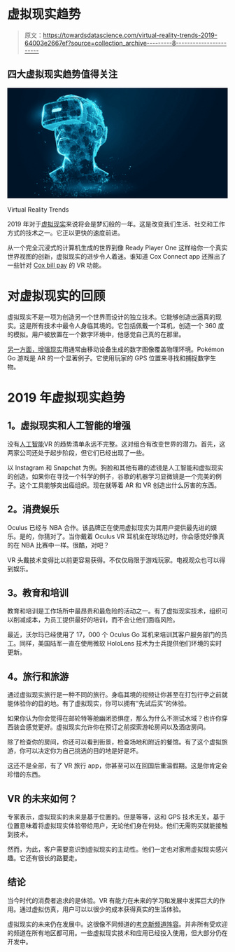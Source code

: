 # 虚拟现实趋势

> 原文：<https://towardsdatascience.com/virtual-reality-trends-2019-64003e2667ef?source=collection_archive---------8----------------------->

## **四大虚拟现实趋势值得关注**

![](img/8a6382d25a01a024b60ca9e3e6b9101f.png)

Virtual Reality Trends

2019 年对于[虚拟现实](/speech-as-input-in-virtual-reality-bb892f9bb41)来说将会是梦幻般的一年。这是改变我们生活、社交和工作方式的技术之一。它正以更快的速度前进。

从一个完全沉浸式的计算机生成的世界到像 Ready Player One 这样给你一个真实世界视图的创新，虚拟现实的进步令人着迷。谁知道 Cox Connect app 还推出了一些针对 [Cox bill pay](https://www.visioneclick.com/blog/cox-bill-pay-phone-number) 的 VR 功能。

# 对虚拟现实的回顾

虚拟现实不是一项为创造另一个世界而设计的独立技术。它能够创造出逼真的现实。这是所有技术中最令人身临其境的。它包括佩戴一个耳机，创造一个 360 度的模拟。用户被放置在一个数字环境中，他感觉自己真的在那里。

[另一方面，增强现实](/augmented-reality-ar-trends-the-past-present-future-predictions-for-2019-8e1148345304)用通常由移动设备生成的数字图像覆盖物理环境。Pokémon Go 游戏是 AR 的一个显著例子。它使用玩家的 GPS 位置来寻找和捕捉数字生物。

# 2019 年虚拟现实趋势

## **1。虚拟现实和人工智能的增强**

没有[人工智能](https://realtytimes.com/advicefromtheexpert/item/1028824-how-artificial-intelligence-is-emerging-the-real-estate-industry?rtmpage=Rosie-Harman)VR 的趋势清单永远不完整。这对组合有改变世界的潜力。首先，这两家公司还处于起步阶段，但它们已经出现了一些。

以 Instagram 和 Snapchat 为例。狗脸和其他有趣的滤镜是人工智能和虚拟现实的创造。如果你在寻找一个科学的例子，谷歌的机器学习显微镜是一个完美的例子。这个工具能够突出癌组织。现在就等着 AR 和 VR 创造出什么厉害的东西。

## **2。消费娱乐**

Oculus 已经与 NBA 合作。该品牌正在使用虚拟现实为其用户提供最先进的娱乐。是的，你猜对了。当你戴着 Oculus VR 耳机坐在球场边时，你会感觉好像真的在 NBA 比赛中一样。很酷，对吧？

VR 头戴技术变得比以前更容易获得。不仅仅局限于游戏玩家。电视观众也可以得到娱乐。

## **3。教育和培训**

教育和培训是工作场所中最昂贵和最危险的活动之一。有了虚拟现实技术，组织可以削减成本，为员工提供最好的培训，而不会让他们面临风险。

最近，沃尔玛已经使用了 17，000 个 Oculus Go 耳机来培训其客户服务部门的员工。同样，美国陆军一直在使用微软 HoloLens 技术为士兵提供他们环境的实时更新。

## **4。旅行和旅游**

通过虚拟现实旅行是一种不同的旅行。身临其境的视频让你甚至在打包行李之前就能体验你的目的地。有了虚拟现实，你可以拥有“先试后买”的体验。

如果你认为你会觉得在邮轮特等舱幽闭恐惧症，那么为什么不测试水域？也许你穿西装会感觉更好。虚拟现实允许你在预订之前探索游轮房间以及酒店房间。

除了检查你的房间，你还可以看到街景，检查场地和附近的餐馆。有了这个虚拟旅游，你可以决定你为自己挑选的目的地是好是坏。

这还不是全部，有了 VR 旅行 app，你甚至可以在回国后重温假期。这是你肯定会珍惜的东西。

## VR 的未来如何？

专家表示，虚拟现实的未来是基于位置的。但是等等，这和 GPS 技术无关。基于位置意味着将虚拟现实体验带给用户，无论他们身在何处。他们无需购买就能接触到技术。

然而，为此，客户需要意识到虚拟现实的主动性。他们一定也对家用虚拟现实感兴趣。它还有很长的路要走。

## 结论

当今时代的消费者追求的是体验。VR 有能力在未来的学习和发展中发挥巨大的作用。通过虚拟仿真，用户可以以很少的成本获得真实的生活体验。

虚拟现实的未来仍在发展中。这很像不同频道的[考克斯频道阵容](https://www.visioneclick.com/cox/channel-lineup)。并非所有受欢迎的频道在所有地区都可用。一些虚拟现实技术和应用已经投入使用，但大部分仍在开发中。